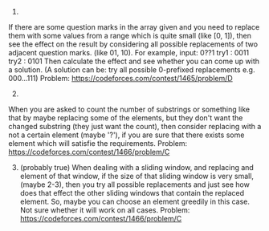 1.
If there are some question marks in the array given and you need to replace them with some 
values from a range which is quite small (like [0, 1]), then see the effect on the result by
considering all possible replacements of two adjacent question marks. (like 01, 10). For example,
input: 0??1
try1 : 0011
try2 : 0101
Then calculate the effect and see whether you can come up with a solution. 
(A solution can be: try all possible 0-prefixed replacements e.g. 000...111)
Problem: https://codeforces.com/contest/1465/problem/D

2.
When you are asked to count the number of substrings or something like that by maybe replacing some of the elements, but they don't want the changed substring (they just want the count), then consider replacing with a not a certain element (maybe '?'), if you are sure that there exists some element
which will satisfie the requirements.
Problem: https://codeforces.com/contest/1466/problem/C

3. (probably true)
When dealing with a sliding window, and replacing and element of that window, if the size of that
sliding window is very small, (maybe 2-3), then you try all possible replacements and just see how does that effect the other sliding windows that contain the replaced element. So, maybe you can choose an element greedily in this case. Not sure whether it will work on all cases.
Problem: https://codeforces.com/contest/1466/problem/C
